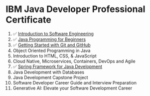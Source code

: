 # IBM Java Developer Professional Certificate

1. ✅ [Introduction to Software Engineering](https://www.coursera.org/account/accomplishments/verify/A00BQVKQIEJV)
2. ✅ [Java Programming for Beginners](https://www.coursera.org/account/accomplishments/verify/CUUNFTHHX9HG)
3. ✅ [Getting Started with Git and GitHub](https://www.coursera.org/account/accomplishments/verify/6UGAOXTYDZOV)
4. Object Oriented Programming in Java
5. Introduction to HTML, CSS, & JavaScript
6. Cloud Native, Microservices, Containers, DevOps and Agile
7. ✅ [Spring Framework for Java Development](https://www.coursera.org/account/accomplishments/verify/OG926RLMN605)
8. Java Development with Databases
9. Java Development Capstone Project
10. Software Developer Career Guide and Interview Preparation
11. Generative AI: Elevate your Software Development Career